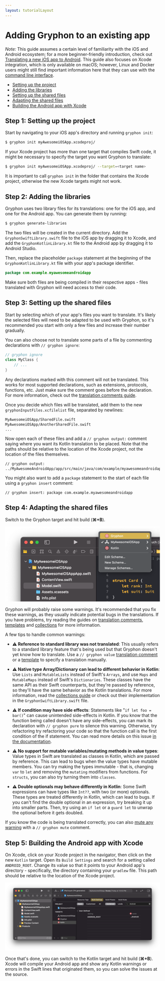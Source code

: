 ```yaml
---
layout: tutorialLayout
---
```

# Adding Gryphon to an existing app

*Note:* This guide assumes a certain level of familiarity with the iOS and Android ecosystem; for a more beginner-friendly introduction, check out [Translating a new iOS app to Android](translatingANewiOSAppToAndroid.html). This guide also focuses on Xcode integration, which is only available on macOS; however, Linux and Docker users might still find important information here that they can use with the [command line interface](translatingCommandLinePrograms.html).

- [Setting up the project](addingGryphonToAnExistingApp.html#step-1-setting-up-the-project)
- [Adding the libraries](addingGryphonToAnExistingApp.html#step-2-adding-the-libraries)
- [Setting up the shared files](addingGryphonToAnExistingApp.html#step-3-setting-up-the-shared-files)
- [Adapting the shared files](addingGryphonToAnExistingApp.html#step-4-adapting-the-shared-files)
- [Building the Android app with Xcode](addingGryphonToAnExistingApp.html#step-5-building-the-android-app-with-xcode)

## Step 1: Setting up the project

Start by navigating to your iOS app's directory and running `gryphon init`:

```` bash
$ gryphon init myAwesomeiOSApp.xcodeproj/
````

If your Xcode project has more than one target that compiles Swift code, it might be necessary to specify the target you want Gryphon to translate:

```` bash
$ gryphon init myAwesomeiOSApp.xcodeproj/ --target=<target name>
````

It is important to call `gryphon init` in the folder that contains the Xcode project, otherwise the new Xcode targets might not work.

## Step 2: Adding the libraries

Gryphon uses two library files for its translations: one for the iOS app, and one for the Android app. You can generate them by running:

```` bash
$ gryphon generate-libraries
````

The two files will be created in the current directory. Add the `GryphonSwiftLibrary.swift` file to the iOS app by dragging it to Xcode, and add the `GryphonKotlinLibrary.kt` file to the Android app by dragging it to Android Studio.

Then, replace the placeholder `package` statement at the beginning of the `GryphonKotlinLibrary.kt` file with your app's package identifier.

```` kotlin
package com.example.myawesomeandroidapp
````

Make sure both files are being compiled in their respective apps - files translated with Gryphon will need access to their code.

## Step 3: Setting up the shared files

Start by selecting which of your app's files you want to translate. It's likely the selected files will need to be adapted to be used with Gryphon, so it's recommended you start with only a few files and increase their number gradually.

You can also choose not to translate some parts of a file by commenting declarations with `// gryphon ignore`:

```` swift
// gryphon ignore
class MyClass {
	// ...
}
````

Any declarations marked with this comment will not be translated. This works for most supported declarations, such as extensions, protocols, functions, etc. Just make sure the comment goes before the declaration. For more information, check out the [translation comments guide](translationComments.html).

Once you decide which files will be translated, add them to the new `gryphonInputFiles.xcfilelist` file, separated by newlines:

````
MyAwesomeiOSApp/SharedFile.swift
MyAwesomeiOSApp/AnotherSharedFile.swift
...

````

Now open each of these files and add a `// gryphon output:` comment saying where you want its Kotlin translation to be placed. Note that the paths should be relative to the location of the Xcode project, not the location of the files themselves.

````
// gryphon output: ../MyAwesomeAndroidApp/app/src/main/java/com/example/myawesomeandroidapp/SharedFile.kt
````

You might also want to add a `package` statement to the start of each file using a `gryphon insert` comment:

````
// gryphon insert: package com.example.myawesomeandroidapp
````

## Step 4: Adapting the shared files

Switch to the Gryphon target and hit build (**⌘+B**).

![Xcode's target switcher](assets/images/iOS/ios7.png)

Gryphon will probably raise some warnings. It's recommended that you fix these warnings, as they usually indicate potential bugs in the translations. If you have problems, try reading the guides on [translation comments](translationComments.html), [templates](templates.html) and [collections](collections.html) for more information.

A few tips to handle common warnings:

- **⚠️ Reference to standard library was not translated**: This usually refers to a standard library feature that's being used but that Gryphon doesn't yet know how to translate. Use a `// gryphon value` [translation comment](translationComments.html) or a [template](templates.html) to specify a translation manually.

- **⚠️ Native type Array/Dictionary can lead to different behavior in Kotlin**: Use `Lists` and `MutableLists` instead of Swift's `Arrays`, and use `Maps` and `MutableMaps` instead of Swift's `Dictionaries`. These classes have the same API as their Swift counterparts, but they're passed by reference, so they'll have the same behavior as the Kotlin translations. For more information, read the [collections guide](collections.html) or check out their implementation in the `GryphonSwiftLibrary.swift` file.

- **⚠️ If condition may have side effects**: Statements like "`if let foo = bar()`" can cause unintended side-effects in Kotlin. If you know that the function being called doesn't have any side-effects, you can mark its declaration with `// gryphon pure` to silence this warning. Otherwise,  try refactoring try refactoring your code so that the function call is the first condition of the if statement. You can read more details on this issue [in the documentation](translationComments.html#gryphon-pure).

- **⚠️ No support for mutable variables/mutating methods in value types**: Value types in Swift are translated as classes in Kotlin, which are passed by reference. This can lead to bugs when the value types have mutable members. You can try making the types immutable - that is, changing `var` to `let` and removing the `mutating` modifiers from functions. For `structs`, you can also try turning them into `classes`.

- **⚠️ Double optionals may behave differently in Kotlin**: Some Swift expressions can have types like `Int??`, with two (or more) optionals. These types are treated differently in Kotlin, which can lead to bugs. If you can't find the double optional in an expression, try breaking it up into smaller parts. Then, try using an `if let` or a `guard let` to unwrap the optional before it gets doubled.

If you know the code is being translated correctly, you can also [mute any warning](translationComments.html#gryphon-mute) with a `// gryphon mute` comment.

## Step 5: Building the Android app with Xcode

On Xcode, click on your Xcode project in the navigator, then click on the new `Kotlin` target. Open its `Build Settings` and search for a setting called `ANDROID_ROOT`. Change its value so that it points to your Android app's directory - specifically, the directory containing your `gradlew` file. This path should be relative to the location of the Xcode project.

![The Kotlin target's Build Settings in Xcode](assets/images/iOS/ios8.png)

Once that's done, you can switch to the Kotlin target and hit build (**⌘+B**). Xcode will compile your Android app and show any Kotlin warnings or errors in the Swift lines that originated them, so you can solve the issues at the source.



